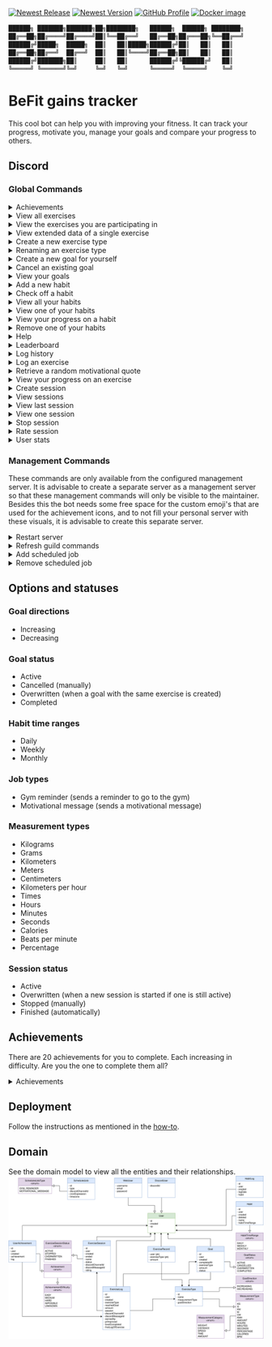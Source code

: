 [![Newest Release](https://img.shields.io/github/v/release/jordybronowicki37/befit-bot?style=for-the-badge&logo=github&logoColor=fff&labelColor=555&color=94398d)](https://github.com/jordybronowicki37/befit-bot/releases)
[![Newest Version](https://img.shields.io/github/v/tag/jordybronowicki37/befit-bot?style=for-the-badge&logo=github&logoColor=fff&labelColor=555&color=94398d)](https://github.com/jordybronowicki37/befit-bot/tags)
[![GitHub Profile](https://img.shields.io/static/v1.svg?color=94398d&labelColor=555555&logoColor=ffffff&style=for-the-badge&label=jordybronowicki37&message=GitHub&logo=github)](https://github.com/jordybronowicki37)
[![Docker image](https://img.shields.io/static/v1.svg?color=94398d&labelColor=555555&logoColor=ffffff&style=for-the-badge&label=Docker&message=latest&logo=docker)](https://github.com/jordybronowicki37/befit-bot/pkgs/container/befit)

```
██████╗ ███████╗███████╗██╗████████╗   ██████╗  ██████╗ ████████╗
██╔══██╗██╔════╝██╔════╝██║╚══██╔══╝   ██╔══██╗██╔═══██╗╚══██╔══╝
██████╔╝█████╗  █████╗  ██║   ██║█████╗██████╔╝██║   ██║   ██║   
██╔══██╗██╔══╝  ██╔══╝  ██║   ██║╚════╝██╔══██╗██║   ██║   ██║   
██████╔╝███████╗██║     ██║   ██║      ██████╔╝╚██████╔╝   ██║   
╚═════╝ ╚══════╝╚═╝     ╚═╝   ╚═╝      ╚═════╝  ╚═════╝    ╚═╝   
```

# BeFit gains tracker
This cool bot can help you with improving your fitness. It can track your progress, motivate you, manage your goals and compare your progress to others.

## Discord
### Global Commands
<details>
  <summary>Achievements</summary>
  
  > With this command you can view all of your earned and locked achievements. It can also display the completion percentage of the entire community.
  >
  > Format: `/achievements` \
  > Example: \
  > ![All exercises command response example](https://raw.githubusercontent.com/jordybronowicki37/befit-bot/refs/heads/main/docs/examples/achievementsCommandExample.png)
  
</details>

<details>
  <summary>View all exercises</summary>
  
  > With this command you van view all available exercises. The extended data will also show how many people are 
  > participating and who is in first place.
  >
  > Format: `/exercises view all` \
  > Example: \
  > ![All exercises command response example](https://raw.githubusercontent.com/jordybronowicki37/befit-bot/refs/heads/main/docs/examples/allExercisesCommandExample.png)
  
</details>

<details>
  <summary>View the exercises you are participating in</summary>
  
  > With this command you can view all the exercises you are participating in. The extended data will show the amount 
  > of logs you've made, the goal if you have added any, your personal record and your place in the leaderboard.
  >
  > Format: `/exercises view my` \
  > Example: \
  > ![My exercises command response example](https://raw.githubusercontent.com/jordybronowicki37/befit-bot/refs/heads/main/docs/examples/myExercisesCommandExample.png)
  
</details>

<details>
  <summary>View extended data of a single exercise</summary>
  
  > With this command you can view extended data on a single exercise. It can show global information and statistics,
  > your personal statistics and also a larger leaderboard.
  >
  > Format: `/exercises view one {exercise}` \
  > Example: \
  > ![One exercise command response example](https://raw.githubusercontent.com/jordybronowicki37/befit-bot/refs/heads/main/docs/examples/oneExercisesCommandExample.png)

</details>

<details>
  <summary>Create a new exercise type</summary>
  
  > With this command you can create new exercises so that you can track your progress on all of your favorite exercises.
  > Go to [measurement-types](#measurement-types) and [goal-direction](#goal-directions) to see the available options.
  >
  > Format: `/exercises create {name} {measurement-type} {goal-direction}` \
  > Example: \
  > ![Create exercise command response example](https://raw.githubusercontent.com/jordybronowicki37/befit-bot/refs/heads/main/docs/examples/createExerciseCommandExample.png)

</details>

<details>
  <summary>Renaming an exercise type</summary>

> With this command you can rename an exercise.
>
> Format: `/exercises rename {exercise} {new-name}`

</details>

<details>
  <summary>Create a new goal for yourself</summary>
  
  > With this command you can set a goal for a specific exercise to work towards. 
  > See [goal-status](#goal-status) for all possible statuses.
  >
  > Format: `/goals add {exercise} {amount}` \
  > Example: \
  > ![Create goal command response example](https://raw.githubusercontent.com/jordybronowicki37/befit-bot/refs/heads/main/docs/examples/goalAddCommandExample.png)

</details>

<details>
  <summary>Cancel an existing goal</summary>
  
  > With this command you can cancel a goal. This will update the goal's status to `CANCELLED`.
  > See [goal-status](#goal-status) for all possible statuses.
  >
  > Format: `/goals cancel {goal}` \
  > Example: \
  > ![Goal cancel command response example](https://raw.githubusercontent.com/jordybronowicki37/befit-bot/refs/heads/main/docs/examples/goalCancelCommandExample.png)

</details>

<details>
  <summary>View your goals</summary>
  
  > With this command you can view all of your active goals.
  > See [goal-status](#goal-status) for all possible statuses.
  >
  > Format: `/goals view` \
  > Example: \
  > ![View goals command response example](https://raw.githubusercontent.com/jordybronowicki37/befit-bot/refs/heads/main/docs/examples/goalsViewCommandExample.png)

</details>

<details>
  <summary>Add a new habit</summary>

> Use this command to add a new habit. See [habit time-ranges](#habit-time-ranges) for all the possible options.
>
> Format: `/habits add {name} {time-range}` \
> Example: \
> ![Habit add command response example](https://raw.githubusercontent.com/jordybronowicki37/befit-bot/refs/heads/main/docs/examples/habitsAddCommandExample.png)

</details>

<details>
  <summary>Check off a habit</summary>

> This action will ask you what habit you have completed in the past time-range. The daily habits will be asked every day, 
> the weekly habits will be asked each sunday and the monthly habits will be asked on the last day of the month.
>
> Note: this is not really a command, instead it is automatically being sent to you via a private channel. \
> Example: \
> ![Habit check command response example](https://raw.githubusercontent.com/jordybronowicki37/befit-bot/refs/heads/main/docs/examples/habitsCheckCommandExample.png)

</details>

<details>
  <summary>View all your habits</summary>

> Use this command to view all your habits, optionally you can filter on a specific time-range. 
> See [habit time-ranges](#habit-time-ranges) for all the possible options.
>
> Format: `/habits view all ?{time-range}` \
> Example: \
> ![Habit view all command response example](https://raw.githubusercontent.com/jordybronowicki37/befit-bot/refs/heads/main/docs/examples/habitsViewAllCommandExample.png)

</details>

<details>
  <summary>View one of your habits</summary>

> Use this command to get a detailed view of one of your habits.
>
> Format: `/habits view one {habit}` \
> Example: \
> ![Habit view one command response example](https://raw.githubusercontent.com/jordybronowicki37/befit-bot/refs/heads/main/docs/examples/habitsViewOneCommandExample.png)

</details>

<details>
  <summary>View your progress on a habit</summary>

> Use this command to generate a chart of your logged habits.
>
> Format: `/habits progress {time-range}` \
> Example: \
> ![Habit daily progress command response example](https://raw.githubusercontent.com/jordybronowicki37/befit-bot/refs/heads/main/docs/examples/habitsProgressDailyCommandExample.png)
> ![Habit weekly progress command response example](https://raw.githubusercontent.com/jordybronowicki37/befit-bot/refs/heads/main/docs/examples/habitsProgressWeeklyCommandExample.png)
> ![Habit monthly progress command response example](https://raw.githubusercontent.com/jordybronowicki37/befit-bot/refs/heads/main/docs/examples/habitsProgressMonthlyCommandExample.png)

</details>

<details>
  <summary>Remove one of your habits</summary>

> Use this command to remove one of your habits.
>
> Format: `/habits remove {habit}`

</details>

<details>
  <summary>Help</summary>
  
  > Use this command to get an overview of the most common and useful commands. You also get some information of the bot.
  > Optionally you can also get more information on a specific command. 
  >
  > Format: `/help ?{command}` \
  > Example: \
  > ![Help command response example](https://raw.githubusercontent.com/jordybronowicki37/befit-bot/refs/heads/main/docs/examples/helpCommandExample.png)

</details>

<details>
  <summary>Leaderboard</summary>
  
  > With this command you can view the global leaderboard. This leaderboard is based on the users total xp.
  >
  > Format: `/leaderboard` \
  > Example: \
  > ![Leaderboard command response example](https://raw.githubusercontent.com/jordybronowicki37/befit-bot/refs/heads/main/docs/examples/leaderboardCommandExample.png)

</details>

<details>
  <summary>Log history</summary>
  
  > With this command you can see your entire log history or filter it by an exercise.
  >
  > Format: `/history {exercise}` \
  > Example: \
  > ![History command response example](https://raw.githubusercontent.com/jordybronowicki37/befit-bot/refs/heads/main/docs/examples/historyCommandExample.png)

</details>

<details>
  <summary>Log an exercise</summary>
  
  > With this command you can create a log of an exercise. In the response you can see multiple personal statistics 
  > of the exercise, get congratulations on your reached result, see your reached achievements, view the received 
  > amount of experience and finally get some motivation.
  > This is perhaps the most important, used and complex command of the bot.
  >
  > Format: `/log {exercise} {amount}` \
  > Example: \
  > ![Log command response example](https://raw.githubusercontent.com/jordybronowicki37/befit-bot/refs/heads/main/docs/examples/logCommandExample.png)

</details>

<details>
  <summary>Retrieve a random motivational quote</summary>
  
  > With this command you can receive a random motivational quote.
  >
  > Format: `/motivation` \
  > Example: \
  > ![Motivation command response example](https://raw.githubusercontent.com/jordybronowicki37/befit-bot/refs/heads/main/docs/examples/motivationCommandExample.png)

</details>

<details>
  <summary>View your progress on an exercise</summary>
  
  > With this command you can get a progress chart of a single exercise. By using the view mode you can specify if you 
  > only want to view your own data or of all participants. To view the progress of an exercise you must have made at 
  > least two logs for that specific exercise.
  >
  > Format: `/progress {exercise} ?{view-mode}` \
  > Example: \
  > ![Progress command response example](https://raw.githubusercontent.com/jordybronowicki37/befit-bot/refs/heads/main/docs/examples/progressCommandExample.png)

</details>

<details>
  <summary>Create session</summary>

  > With this command you can create a session. With a session you can group subsequent logs and get an overview of your
  > entire workout. A session will get automatically finished when there is no log created for at least an hour.
  > See [session-status](#session-status) for the possible states that a session can be in.
  >
  > Format: `/sessions create {name}` \
  > Example: \
  > ![Session create command response example](https://raw.githubusercontent.com/jordybronowicki37/befit-bot/refs/heads/main/docs/examples/sessionCreateCommandExample.png)

</details>

<details>
  <summary>View sessions</summary>

  > With this command you can see all of your created sessions.
  > See [session-status](#session-status) for the possible states that a session can be in.
  >
  > Format: `/sessions view all` \
  > Example: \
  > ![Session view all command response example](https://raw.githubusercontent.com/jordybronowicki37/befit-bot/refs/heads/main/docs/examples/sessionsViewAllCommandExample.png)

</details>

<details>
  <summary>View last session</summary>

  > With this command you can view more expanded data on your last session.
  > See [session-status](#session-status) for the possible states that a session can be in.
  >
  > Format: `/sessions view last` \
  > Example: \
  > ![Session view last command response example](https://raw.githubusercontent.com/jordybronowicki37/befit-bot/refs/heads/main/docs/examples/sessionViewOneCommandExample.png)

</details>

<details>
  <summary>View one session</summary>

  > With this command you can view more expanded data on a specific session.
  > See [session-status](#session-status) for the possible states that a session can be in.
  >
  > Format: `/sessions view one {session}` \
  > Example: \
  > ![Session view one command response example](https://raw.githubusercontent.com/jordybronowicki37/befit-bot/refs/heads/main/docs/examples/sessionViewOneCommandExample.png)

</details>

<details>
  <summary>Stop session</summary>

  > With this command you can manually stop a session. This will update the session's status to `STOPPED`.
  > See [session-status](#session-status) for the possible states that a session can be in.
  > 
  > Format: `/sessions stop {session}` \
  > Example: \
  > ![Session stop command response example](https://raw.githubusercontent.com/jordybronowicki37/befit-bot/refs/heads/main/docs/examples/sessionStopCommandExample.png)

</details>

<details>
  <summary>Rate session</summary>

  > When a session is manually or automatically stopped, then the user is sent a message to rate their session.
  > 
  > Note: this is not really a command, instead it is automatically being sent to you via the channel you originally created the session. \
  > Example: \
  > ![Session Rate command response example](https://raw.githubusercontent.com/jordybronowicki37/befit-bot/refs/heads/main/docs/examples/sessionRateCommandExample.png)

</details>

<details>
  <summary>User stats</summary>

  > With this command you can see your own stats or optionally see the stats of one of your friends.
  >
  > Format: `/stats ?{user-id}` \
  > Example: \
  > ![Stats command response example](https://raw.githubusercontent.com/jordybronowicki37/befit-bot/refs/heads/main/docs/examples/statsCommandExample.png)

</details>

### Management Commands
These commands are only available from the configured management server. It is advisable to create a separate server
as a management server so that these management commands will only be visible to the maintainer. Besides this the bot 
needs some free space for the custom emoji's that are used for the achievement icons, and to not fill your personal
server with these visuals, it is advisable to create this separate server.

<details>
  <summary>Restart server</summary>

  > With this command you can as a maintainer restart the server on demand.
  > 
  > Format: `/management restart`

</details>

<details>
  <summary>Refresh guild commands</summary>

  > With this command you can as a maintainer register the discord commands. This is useful if some commands are not
  > working properly or are missing on a server.
  > 
  > Format: `/management refresh`

</details>

<details>
  <summary>Add scheduled job</summary>

  > With this command you can as a maintainer add a scheduled job. These jobs are scheduled on a cron-expression basis.
  > Optionally you can give a `timezone-id`, defaults to UTC.
  > See [job-types](#job-types) to view all the available types of jobs.
  > 
  > Format: `/management jobs add {channel-id} {job-type} {cron-expression} ?{timezone-id}`

</details>

<details>
  <summary>Remove scheduled job</summary>

  > With this command you can as a maintainer remove a scheduled job.
  > 
  > Format: `/management jobs remove {scheduled-job}`

</details>

## Options and statuses
### Goal directions
- Increasing
- Decreasing
### Goal status
- Active
- Cancelled (manually)
- Overwritten (when a goal with the same exercise is created)
- Completed
### Habit time ranges
- Daily
- Weekly
- Monthly
### Job types
- Gym reminder (sends a reminder to go to the gym)
- Motivational message (sends a motivational message)
### Measurement types
- Kilograms
- Grams
- Kilometers
- Meters
- Centimeters
- Kilometers per hour
- Times
- Hours
- Minutes
- Seconds
- Calories
- Beats per minute
- Percentage
### Session status
- Active
- Overwritten (when a new session is started if one is still active)
- Stopped (manually)
- Finished (automatically)

## Achievements
There are 20 achievements for you to complete. Each increasing in difficulty. Are you the one to complete them all?

<details>
  <summary>Achievements</summary>

  > ![Achievements](https://raw.githubusercontent.com/jordybronowicki37/befit-bot/refs/heads/main/docs/achievements.png)
  > 
  > | Icon                                                                                                                                                                    | Title                   | Description                                                                          | Difficulty |
  > |-------------------------------------------------------------------------------------------------------------------------------------------------------------------------|-------------------------|--------------------------------------------------------------------------------------|------------|
  > | ![Achievement icon](https://raw.githubusercontent.com/jordybronowicki37/befit-bot/refs/heads/main/backend/src/main/resources/achievement-icons/icon-achievement-03.png) | Heart monitor           | Log an exercise which uses bpm as a measurement.                                     | EASY       |
  > | ![Achievement icon](https://raw.githubusercontent.com/jordybronowicki37/befit-bot/refs/heads/main/backend/src/main/resources/achievement-icons/icon-achievement-17.png) | Let's get healthy       | Create your first log.                                                               | EASY       |
  > | ![Achievement icon](https://raw.githubusercontent.com/jordybronowicki37/befit-bot/refs/heads/main/backend/src/main/resources/achievement-icons/icon-achievement-12.png) | Reach your potential    | Complete a goal.                                                                     | EASY       |
  > | ![Achievement icon](https://raw.githubusercontent.com/jordybronowicki37/befit-bot/refs/heads/main/backend/src/main/resources/achievement-icons/icon-achievement-19.png) | Cardio enthusiast       | Do any exercise for 30 minutes.                                                      | MEDIUM     |
  > | ![Achievement icon](https://raw.githubusercontent.com/jordybronowicki37/befit-bot/refs/heads/main/backend/src/main/resources/achievement-icons/icon-achievement-08.png) | Done for today          | Create 10 logs on a single day.                                                      | MEDIUM     |
  > | ![Achievement icon](https://raw.githubusercontent.com/jordybronowicki37/befit-bot/refs/heads/main/backend/src/main/resources/achievement-icons/icon-achievement-07.png) | Full workout            | Within 24h, log an exercise for the following categories: weight, time and distance. | MEDIUM     |
  > | ![Achievement icon](https://raw.githubusercontent.com/jordybronowicki37/befit-bot/refs/heads/main/backend/src/main/resources/achievement-icons/icon-achievement-09.png) | Keep on stacking        | Have 5 concurrent logs of a single exercise that keep increasing.                    | MEDIUM     |
  > | ![Achievement icon](https://raw.githubusercontent.com/jordybronowicki37/befit-bot/refs/heads/main/backend/src/main/resources/achievement-icons/icon-achievement-20.png) | Love to lift            | Lift something weighing more than 50kg for 3 days in a row.                          | MEDIUM     |
  > | ![Achievement icon](https://raw.githubusercontent.com/jordybronowicki37/befit-bot/refs/heads/main/backend/src/main/resources/achievement-icons/icon-achievement-04.png) | On a roll               | Log an exercise 4 days in a row.                                                     | MEDIUM     |
  > | ![Achievement icon](https://raw.githubusercontent.com/jordybronowicki37/befit-bot/refs/heads/main/backend/src/main/resources/achievement-icons/icon-achievement-11.png) | On the bench            | Add 5 logs to a single session.                                                      | MEDIUM     |
  > | ![Achievement icon](https://raw.githubusercontent.com/jordybronowicki37/befit-bot/refs/heads/main/backend/src/main/resources/achievement-icons/icon-achievement-16.png) | The right mindset       | Set 5 goals and complete these within a month.                                       | MEDIUM     |
  > | ![Achievement icon](https://raw.githubusercontent.com/jordybronowicki37/befit-bot/refs/heads/main/backend/src/main/resources/achievement-icons/icon-achievement-05.png) | Think about your health | Log an exercise that burns 200 calories.                                             | MEDIUM     |
  > | ![Achievement icon](https://raw.githubusercontent.com/jordybronowicki37/befit-bot/refs/heads/main/backend/src/main/resources/achievement-icons/icon-achievement-18.png) | Feels like home         | Log an exercise 10 days in a row.                                                    | HARD       |
  > | ![Achievement icon](https://raw.githubusercontent.com/jordybronowicki37/befit-bot/refs/heads/main/backend/src/main/resources/achievement-icons/icon-achievement-13.png) | Let's go places         | Reach a distance of 20km.                                                            | HARD       |
  > | ![Achievement icon](https://raw.githubusercontent.com/jordybronowicki37/befit-bot/refs/heads/main/backend/src/main/resources/achievement-icons/icon-achievement-14.png) | Show off                | Reach the first place on an exercise leaderboard that has at least 6 participants.   | HARD       |
  > | ![Achievement icon](https://raw.githubusercontent.com/jordybronowicki37/befit-bot/refs/heads/main/backend/src/main/resources/achievement-icons/icon-achievement-15.png) | The goat                | Create a total of 100 logs.                                                          | HARD       |
  > | ![Achievement icon](https://raw.githubusercontent.com/jordybronowicki37/befit-bot/refs/heads/main/backend/src/main/resources/achievement-icons/icon-achievement-06.png) | The hulk                | Lift something weighing more than 100kg.                                             | HARD       |
  > | ![Achievement icon](https://raw.githubusercontent.com/jordybronowicki37/befit-bot/refs/heads/main/backend/src/main/resources/achievement-icons/icon-achievement-01.png) | Bodybuilder             | Add 10 logs to a single session.                                                     | IMPOSSIBLE |
  > | ![Achievement icon](https://raw.githubusercontent.com/jordybronowicki37/befit-bot/refs/heads/main/backend/src/main/resources/achievement-icons/icon-achievement-02.png) | Like a marathon         | Reach a distance of 42km.                                                            | IMPOSSIBLE |
  > | ![Achievement icon](https://raw.githubusercontent.com/jordybronowicki37/befit-bot/refs/heads/main/backend/src/main/resources/achievement-icons/icon-achievement-10.png) | Serious dedication      | Create at least one log each day for an entire month.                                | IMPOSSIBLE |

</details>

## Deployment
Follow the instructions as mentioned in the [how-to](https://raw.githubusercontent.com/jordybronowicki37/befit-bot/refs/heads/main/docs/how-to-run-on-docker.md).

## Domain
See the domain model to view all the entities and their relationships.
![Domain model](https://raw.githubusercontent.com/jordybronowicki37/befit-bot/refs/heads/main/docs/domain.drawio.svg)
